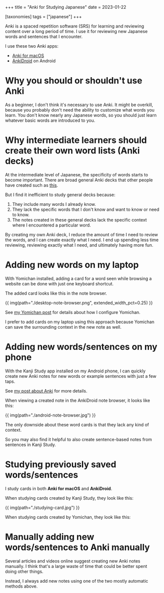 +++
title = "Anki for Studying Japanese"
date = 2023-01-22

[taxonomies]
tags = ["japanese"]
+++

Anki is a spaced repetition software (SRS) for learning and reviewing content over a long period of time. I use it for reviewing new Japanese words and sentences that I encounter.

I use these two Anki apps:
- [Anki for macOS](https://apps.ankiweb.net)
- [AnkiDroid](https://play.google.com/store/apps/details?id=com.ichi2.anki) on Android

# Why you should or shouldn't use Anki

As a beginner, I don't think it's necessary to use Anki. It might be overkill, because you probably don't need the ability to customize what words you learn. You don't know nearly any Japanese words, so you should just learn whatever basic words are introduced to you.

# Why intermediate learners should create their own word lists (Anki decks)

At the intermediate level of Japanese, the specificity of words starts to become important. There are broad general Anki decks that other people have created such as [this](https://cotoacademy.com/japanese-anki-decks-to-learn-japanese/).

But I find it inefficient to study general decks because:
1. They include many words I already know.
2. They lack the specific words that I don't know and want to know or need to know.
3. The notes created in these general decks lack the specific context where I encountered a particular word.

By creating my own Anki deck, I reduce the amount of time I need to review the words, and I can create exactly what I need. I end up spending less time reviewing, reviewing exactly what I need, and ultimately having more fun.

# Adding new words on my laptop

With Yomichan installed, adding a card for a word seen while browsing a website can be done with just one keyboard shortcut.

The added card looks like this in the note browser.

{{ img(path="./desktop-note-browser.png", extended_width_pct=0.25) }}

See [my Yomichan post](@/blog/yomichan/index.md) for details about how I configure Yomichan.

I prefer to add cards on my laptop using this approach because Yomichan can save the surrounding context in the new note as well.

# Adding new words/sentences on my phone

With the Kanji Study app installed on my Android phone, I can quickly create new Anki notes for new words or example sentences with just a few taps.

See [my post about Anki](@/blog/kanji-study/index.md#As_a_rapid_Anki_note_creator) for more details.

When viewing a created note in the AnkiDroid note browser, it looks like this:

{{ img(path="./android-note-browser.jpg") }}

The only downside about these word cards is that they lack any kind of context.

So you may also find it helpful to also create sentence-based notes from sentences in Kanji Study.

# Studying previously saved words/sentences

I study cards in both **Anki for macOS** and **AnkiDroid**.

When studying cards created by Kanji Study, they look like this:

{{ img(path="./studying-card.jpg") }}

When studying cards created by Yomichan, they look like this:

<!-- TODO(norman): Screenshot -->

# Manually adding new words/sentences to Anki manually

Several articles and videos online suggest creating new Anki notes manually. I think that's a large waste of time that could be better spent doing other things.

Instead, I always add new notes using one of the two mostly automatic methods above.
